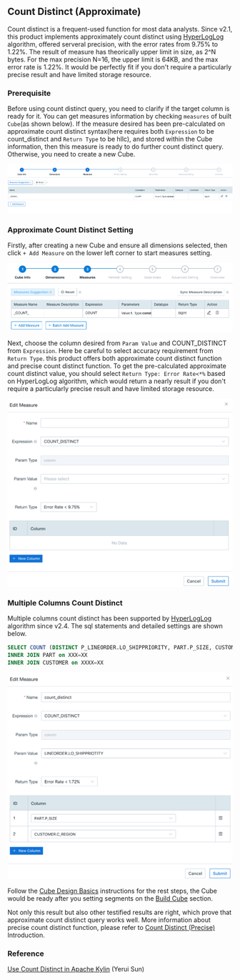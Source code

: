 ## Count Distinct (Approximate)

Count distinct is a frequent-used function for most data analysts. Since v2.1, this product implements approximately count distinct using [HyperLogLog](https://hal.inria.fr/hal-00406166/document) algorithm, offered serveral precision, with the error rates from 9.75% to 1.22%. The result of measure has theorically upper limit in size, as 2^N bytes. For the max precision N=16, the upper limit is 64KB, and the max error rate is 1.22%. It would be perfectly fit if you don't require a particularly precise result and have limited storage resource. 



### Prerequisite

Before using count distinct query, you need to clarify if the target column is ready for it. You can get measures information by checking `measures` of built `Cube`(as shown below). If the measure desired has been pre-calculated on approximate count distinct syntax(here requires both `Expression` to be count_distinct and `Return Type` to be hllc), and stored within the Cube information, then this measure is ready to do further count distinct query. Otherwise, you need to create a new Cube.

![](../images/count_distinct/cd_measures.png)



### Approximate Count Distinct Setting

Firstly, after creating a new Cube and ensure all dimensions selected, then click `+ Add Measure` on the lower left corner to start measures setting.  

![Add measures](../images/count_distinct/cd_measures_add.png)

Next, choose the column desired from `Param Value` and COUNT_DISTINCT from `Expression`. Here be careful to select accuracy requirement from `Return Type`.  this product offers both approximate count distinct function and precise count distinct function. To get the pre-calculated approximate count distinct value, you should select  `Return Type: Error Rate<*%` based on HyperLogLog algorithm, which would return a nearly result if you don't require a particularly precise result and have limited storage resource. 

![Add approximate COUNT_DISTINCT measure](../images/count_distinct/cd_measures_edit.png)



### Multiple Columns Count Distinct

Multiple columns count distinct has been supported by [HyperLogLog](https://hal.inria.fr/hal-00406166/document) algorithm since v2.4. The sql statements and detailed settings are shown below.

```sql
SELECT COUNT (DISTINCT P_LINEORDER.LO_SHIPPRIORITY, PART.P_SIZE, CUSTOMER.C_REGION) FROM P_LINEORDER 
INNER JOIN PART on XXX=XX
INNER JOIN CUSTOMER on XXXX=XX
```

![Set Multiple Columns Count Distinct](../images/count_distinct/cd_measures_add.3.png)

Follow the [Cube Design Basics](../create_cube.en.md) instructions for the rest steps, the Cube would be ready after you setting segments on the [Build Cube](../../cube_build/README.md) section.

Not only this result but also other testified results are right, which prove that approximate count distinct query works well. More information about precise count distinct function, please refer to [Count Distinct (Precise)](count_distinct_bitmap.en.md) Introduction.



### Reference

[Use Count Distinct in Apache Kylin](http://kylin.apache.org/blog/2016/08/01/count-distinct-in-kylin/) (Yerui Sun)

